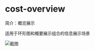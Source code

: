 # cost-overview

简介：概览展示

适用于环形图和概要展示组合的信息展示场景

![截图](https://unpkg.com/@icedesign/cost-overview-block/screenshot.png)
